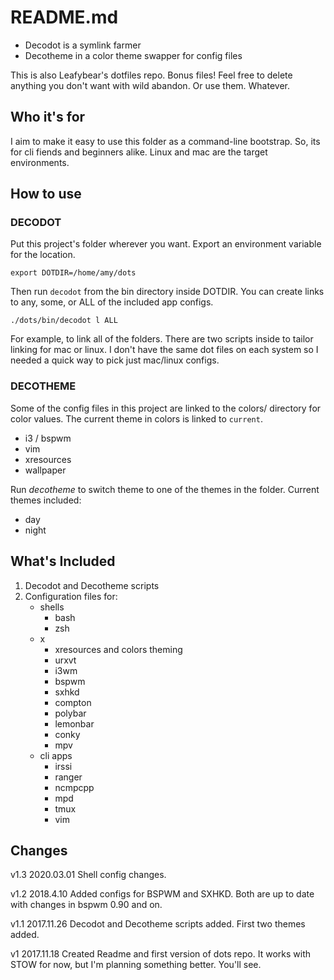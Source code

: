 # README.md

* Decodot is a symlink farmer
* Decotheme in a color theme swapper for config files

This is also Leafybear's dotfiles repo. Bonus files! Feel free to delete anything you don't want with wild abandon. Or use them. Whatever.

## Who it's for
I aim to make it easy to use this folder as a command-line bootstrap. So, its for cli fiends and beginners alike. Linux and mac are the target environments.

## How to use

### DECODOT
Put this project's folder wherever you want. Export an environment variable for the location.

	export DOTDIR=/home/amy/dots

Then run `decodot` from the bin directory inside DOTDIR. You can create links to any, some, or ALL of the included app configs.

	./dots/bin/decodot l ALL

For example, to link all of the folders.
There are two scripts inside to tailor linking for mac or linux. I don't have the same dot files on each system so I needed a quick way to pick just mac/linux configs.

### DECOTHEME
Some of the config files in this project are linked to the colors/ directory for color values. The current theme in colors is linked to `current`.

* i3 / bspwm
* vim
* xresources
* wallpaper

Run _decotheme_ to switch theme to one of the themes in the folder.
Current themes included:
* day
* night

## What's Included
1. Decodot and Decotheme scripts
2. Configuration files for:
	* shells
	    - bash
	    - zsh
	* x
	    - xresources and colors theming
	    - urxvt
	    - i3wm
	    - bspwm
	    - sxhkd
	    - compton
	    - polybar
	    - lemonbar
	    - conky
	    - mpv
	* cli apps
	    - irssi
	    - ranger
	    - ncmpcpp
	    - mpd
	    - tmux
	    - vim

## Changes

v1.3 2020.03.01
Shell config changes.

v1.2 2018.4.10
Added configs for BSPWM and SXHKD. Both are up to date with changes in bspwm 0.90 and on.

v1.1 2017.11.26
Decodot and Decotheme scripts added. First two themes added.

v1 2017.11.18
Created Readme and first version of dots repo. It works with STOW for now, but I'm planning something better. You'll see.
